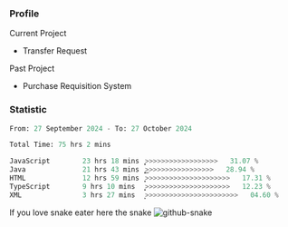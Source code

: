 ### Profile 

Current Project
-  Transfer Request

Past Project
-  Purchase Requisition System 

### Statistic
<!--START_SECTION:waka-->

```python
From: 27 September 2024 - To: 27 October 2024

Total Time: 75 hrs 2 mins

JavaScript        23 hrs 18 mins  ͎͎͎͎͎͎͎>>>>>>>>>>>>>>>>>>   31.07 %
Java              21 hrs 43 mins  ͎͎͎͎͎͎͎͜>>>>>>>>>>>>>>>>>   28.94 %
HTML              12 hrs 59 mins  ͎͎͎͎>>>>>>>>>>>>>>>>>>>>>   17.31 %
TypeScript        9 hrs 10 mins   ͎͎͎͙>>>>>>>>>>>>>>>>>>>>>   12.23 %
XML               3 hrs 27 mins   ͎͕>>>>>>>>>>>>>>>>>>>>>>>   04.60 %
```

<!--END_SECTION:waka-->

If you love snake eater here the snake 
<picture>
  <source media="(prefers-color-scheme: dark)" srcset="https://github.com/pradana4648/pradana4648/blob/c0566a83ca6ea5f2e46bab00e717c4c82b4b5c4c/github-contribution-grid-snake-dark.svg" />
  <source media="(prefers-color-scheme: light)" srcset="https://github.com/pradana4648/pradana4648/blob/c0566a83ca6ea5f2e46bab00e717c4c82b4b5c4c/github-contribution-grid-snake.svg" />
  <img alt="github-snake" src="https://github.com/pradana4648/pradana4648/blob/c0566a83ca6ea5f2e46bab00e717c4c82b4b5c4c/github-contribution-grid-snake.svg" />
</picture>
